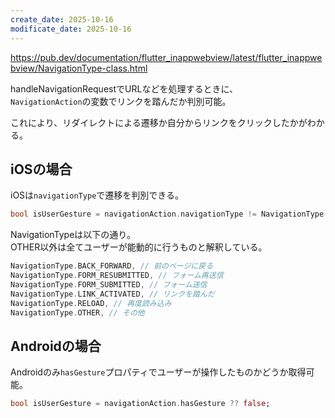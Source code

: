 ```yaml
---
create_date: 2025-10-16
modificate_date: 2025-10-16
---
```

<https://pub.dev/documentation/flutter_inappwebview/latest/flutter_inappwebview/NavigationType-class.html>

handleNavigationRequestでURLなどを処理するときに、  
`NavigationAction`の変数でリンクを踏んだか判別可能。

これにより、リダイレクトによる遷移か自分からリンクをクリックしたかがわかる。

## iOSの場合
iOSは`navigationType`で遷移を判別できる。
```dart
bool isUserGesture = navigationAction.navigationType != NavigationType.OTHER;
```

NavigationTypeは以下の通り。  
OTHER以外は全てユーザーが能動的に行うものと解釈している。
```dart
NavigationType.BACK_FORWARD, // 前のページに戻る
NavigationType.FORM_RESUBMITTED, // フォーム再送信
NavigationType.FORM_SUBMITTED, // フォーム送信
NavigationType.LINK_ACTIVATED, // リンクを踏んだ
NavigationType.RELOAD, // 再度読み込み
NavigationType.OTHER, // その他
```

## Androidの場合
Androidのみ`hasGesture`プロパティでユーザーが操作したものかどうか取得可能。
```dart
bool isUserGesture = navigationAction.hasGesture ?? false;
```